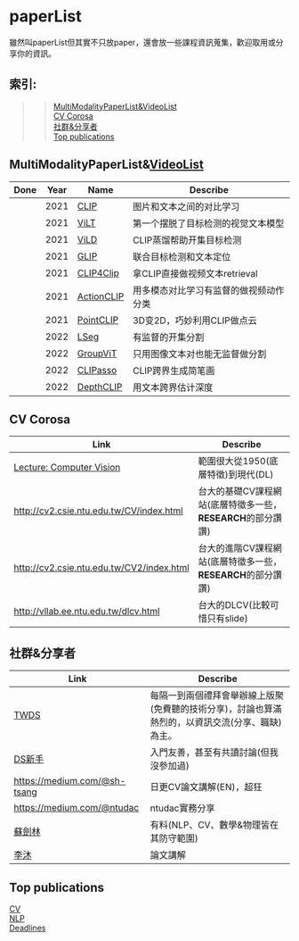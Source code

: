 # paperList

雖然叫paperList但其實不只放paper，還會放一些課程資訊蒐集，歡迎取用或分享你的資訊。

## 索引:

>>[MultiModalityPaperList&VideoList](https://github.com/big-ai-001/paperList#multimodalitypaperlistvideolist)  
>>[CV Corosa](https://github.com/big-ai-001/paperList#cv-corosa)  
>>[社群&分享者](https://github.com/big-ai-001/paperList#社群分享者)  
>>[Top publications](https://github.com/big-ai-001/paperList#Top-publications)  

## MultiModalityPaperList&[VideoList](https://www.youtube.com/playlist?list=PLmSTDGeuJBLRByDQSOypw_8qQTjeAde5z)

| Done | Year | Name | Describe |
| ------ | ---- | -------------------------------- | -------------------- |
|  | 2021 |  [CLIP](https://openai.com/blog/clip/) | 图片和文本之间的对比学习 |
|  | 2021 |  [ViLT](https://arxiv.org/pdf/2102.03334.pdf) | 第一个摆脱了目标检测的视觉文本模型 |
|  | 2021 |  [ViLD](https://arxiv.org/pdf/2104.13921.pdf) | CLIP蒸馏帮助开集目标检测 |
|  | 2021 |  [GLIP](https://arxiv.org/pdf/2112.03857.pdf) | 联合目标检测和文本定位 |
|  | 2021 |  [CLIP4Clip](https://arxiv.org/pdf/2104.08860.pdf) | 拿CLIP直接做视频文本retrieval |
|  | 2021 |  [ActionCLIP](https://arxiv.org/pdf/2109.08472.pdf) | 用多模态对比学习有监督的做视频动作分类 |
|  | 2021 |  [PointCLIP](https://arxiv.org/pdf/2112.02413.pdf) | 3D变2D，巧妙利用CLIP做点云 |
|  | 2022 |  [LSeg](https://arxiv.org/pdf/2201.03546.pdf) | 有监督的开集分割 |
|  | 2022 |  [GroupViT](https://arxiv.org/pdf/2202.11094.pdf) | 只用图像文本对也能无监督做分割 |
|  | 2022 |  [CLIPasso](https://arxiv.org/pdf/2202.05822.pdf) | CLIP跨界生成简笔画 |
|  | 2022 |  [DepthCLIP](https://arxiv.org/pdf/2207.01077.pdf) | 用文本跨界估计深度 |

## CV Corosa

| Link | Describe |
| --- | --- |
|[Lecture: Computer Vision](https://uni-tuebingen.de/fakultaeten/mathematisch-naturwissenschaftliche-fakultaet/fachbereiche/informatik/lehrstuehle/autonomous-vision/lectures/computer-vision/)|範圍很大從1950(底層特徵)到現代(DL)|
|http://cv2.csie.ntu.edu.tw/CV/index.html|台大的基礎CV課程網站(底層特徵多一些，**RESEARCH**的部分讚讚)|
|http://cv2.csie.ntu.edu.tw/CV2/index.html|台大的進階CV課程網站(底層特徵多一些，**RESEARCH**的部分讚讚)|
|http://vllab.ee.ntu.edu.tw/dlcv.html|台大的DLCV(比較可惜只有slide)|

## 社群&分享者

| Link | Describe |
| --- | --- |
| [TWDS](https://www.facebook.com/groups/datasciencemeetup) | 每隔一到兩個禮拜會舉辦線上版聚(免費聽的技術分享)，討論也算滿熱烈的，以資訊交流(分享、職缺)為主。 |
| [DS新手](https://www.facebook.com/groups/774141029405112) | 入門友善，甚至有共讀討論(但我沒參加過) |
| https://medium.com/@sh-tsang | 日更CV論文講解(EN)，超狂 |
| https://medium.com/@ntudac | ntudac實務分享 |
| [蘇劍林](https://kexue.fm/) | 有料(NLP、CV、數學&物理皆在其防守範圍) |
| [李沐](https://github.com/mli/paper-reading) | 論文講解 |

## Top publications

[CV](https://scholar.google.com/citations?view_op=top_venues&hl=en&vq=eng_computervisionpatternrecognition)  
[NLP](https://scholar.google.com/citations?view_op=top_venues&hl=en&vq=eng_computationallinguistics)  
[Deadlines](https://aideadlin.es/?sub=ML,CV,CG,NLP,RO,SP,DM,AP,KR)  

